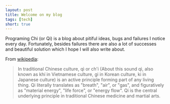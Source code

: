 ```yaml
---
layout: post
title: Welcome on my blog
tags: [tech]
short: true
---
```


Programing Chi (or Qi) is a blog about pitiful ideas, bugs and failures I notice every day.
Fortunately, besides failures there are also a lot of successes and beautiful solution which I hope I will also write about.

From [wikipedia](https://en.wikipedia.org/wiki/Qi):

> In traditional Chinese culture, qì or ch'i (About this sound qì, also known as khí in Vietnamese culture, 
gi in Korean culture, ki in Japanese culture) is an active principle forming part of any living thing. 
Qi literally translates as "breath", "air", or "gas", and figuratively as "material energy", "life force", 
or "energy flow". Qi is the central underlying principle in traditional Chinese medicine and martial arts.
